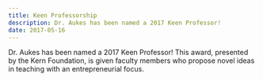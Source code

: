 ```yaml
---
title: Keen Professorship
description: Dr. Aukes has been named a 2017 Keen Professor!
date: 2017-05-16
---
```


Dr. Aukes has been named a 2017 Keen Professor!  This award, presented by the Kern Foundation, is given faculty members who propose novel ideas in teaching with an entrepreneurial focus.
